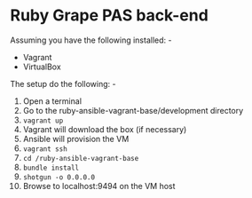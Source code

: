 # Ruby Grape PAS back-end

Assuming you have the following installed: -

* Vagrant
* VirtualBox

The setup do the following: -

1. Open a terminal
2. Go to the ruby-ansible-vagrant-base/development directory
3. ```vagrant up```
4. Vagrant will download the box (if necessary)
5. Ansible will provision the VM
6. ```vagrant ssh```
7. ```cd /ruby-ansible-vagrant-base```
8. ```bundle install```
9. ```shotgun -o 0.0.0.0```
10. Browse to localhost:9494 on the VM host